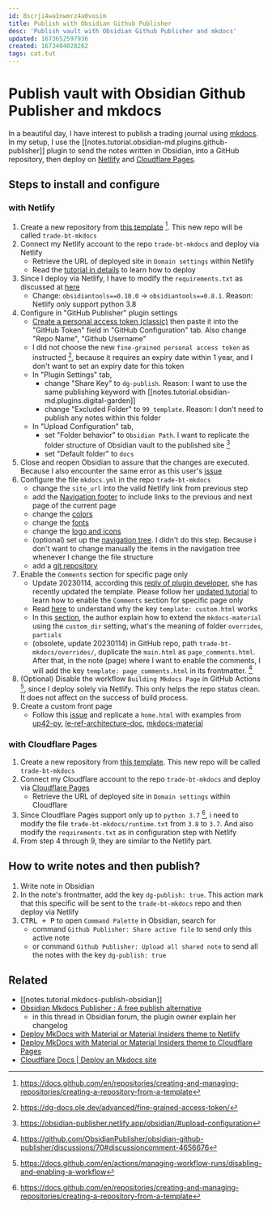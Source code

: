 ```yaml
---
id: 8scrji4wa1nwmrz4a0vosim
title: Publish with Obsidian Github Publisher
desc: 'Publish vault with Obsidian Github Publisher and mkdocs'
updated: 1673652597936
created: 1673404028262
tags: cat.tut
---
```

# Publish vault with Obsidian Github Publisher and mkdocs

In a beautiful day, I have interest to publish a trading journal using [mkdocs](https://www.mkdocs.org/). In my setup, I use the [[notes.tutorial.obsidian-md.plugins.github-publisher]] plugin to send the notes written in Obsidian, into a GitHub repository, then deploy on [Netlify](https://www.netlify.com/) and [Cloudflare Pages](https://pages.cloudflare.com/).

## Steps to install and configure 

### with Netlify

1. Create a new repository from [this template](https://github.com/ObsidianPublisher/publisher-template-netlify) [^1]. This new repo will be called `trade-bt-mkdocs`
2. Connect my Netlify account to the repo `trade-bt-mkdocs` and deploy via Netlify
    - Retrieve the URL of deployed site in `Domain settings` within Netlify
    - Read the [tutorial in details](https://obsidian-publisher.netlify.app/getting%20started/publishing/) to learn how to deploy
3. Since I deploy via Netlify, I have to modify the `requirements.txt` as discussed at [here](https://github.com/ObsidianPublisher/obsidian-github-publisher/discussions/63#discussioncomment-4608415)
    - Change: `obsidiantools==0.10.0` -> `obsidiantools==0.8.1`. Reason: Netlify only support python 3.8
4. Configure in "GitHub Publisher" plugin settings
    - [Create a personal access token (classic)](https://docs.github.com/en/authentication/keeping-your-account-and-data-secure/creating-a-personal-access-token) then paste it into the "GitHub Token" field in "GitHub Configuration" tab. Also change "Repo Name", "Github Username"
    - I did not choose the new `fine-grained personal access token` as instructed [^2], because it requires an expiry date within 1 year, and I don't want to set an expiry date for this token
    - In "Plugin Settings" tab, 
        - change "Share Key" to `dg-publish`. Reason: I want to use the same publishing keyword with [[notes.tutorial.obsidian-md.plugins.digital-garden]]
        - change "Excluded Folder" to `99_template`. Reason: I don't need to publish any notes within this folder
    - In "Upload Configuration" tab,
        - set "Folder behavior" to `Obsidian Path`. I want to replicate the folder structure of Obsidian vault to the published site [^3]
        - set "Default folder" to `docs`
5. Close and reopen Obsidian to assure that the changes are executed. Because I also encounter the same error as this user's [issue](https://github.com/ObsidianPublisher/obsidian-github-publisher/discussions/63#discussioncomment-4599564)
6. Configure the file `mkdocs.yml` in the repo `trade-bt-mkdocs`
    - change the `site_url` into the valid Netlify link from previous step
    - add the [Navigation footer](https://squidfunk.github.io/mkdocs-material/setup/setting-up-the-footer/#navigation) to include links to the previous and next page of the current page
    - change the [colors](https://squidfunk.github.io/mkdocs-material/setup/changing-the-colors/)
    - change the [fonts](https://squidfunk.github.io/mkdocs-material/setup/changing-the-fonts/)
    - change the [logo and icons](https://squidfunk.github.io/mkdocs-material/setup/changing-the-logo-and-icons/)
    - (optional) set up the [navigation tree](https://squidfunk.github.io/mkdocs-material/setup/setting-up-navigation/). I didn't do this step. Because i don't want to change manually the items in the navigation tree whenever I change the file structure
    - add a [git repository](https://squidfunk.github.io/mkdocs-material/setup/adding-a-git-repository/)
7. Enable the `Comments` section for specific page only
    - Update 20230114, according this [reply of plugin developer](https://github.com/ObsidianPublisher/obsidian-github-publisher/discussions/70#discussioncomment-4678758), she has recently updated the template. Please follow her [updated tutorial](https://obsidian-publisher.netlify.app/setup/customization/#comments) to learn how to enable the `Comments` section for specific page only
    - Read [here](https://squidfunk.github.io/mkdocs-material/reference/?h=template#setting-the-page-template) to understand why the key `template: custom.html` works
    - In this [section](https://squidfunk.github.io/mkdocs-material/customization/#extending-the-theme), the author explain how to extend the `mkdocs-material` using the `custom_dir` setting, what's the meaning of folder `overrides`, `partials`
    - (obsolete, update 20230114) in GitHub repo, path `trade-bt-mkdocs/overrides/`, duplicate the `main.html` as `page_comments.html`. After that, in the note (page) where I want to enable the comments, I will add the key `template: page_comments.html` in its frontmatter. [^4]
8. (Optional) Disable the workflow `Building Mkdocs Page` in GitHub Actions [^5], since I deploy solely via Netlify. This only helps the repo status clean. It does not affect on the success of build process.
9. Create a custom front page
    - Follow this [issue](https://github.com/squidfunk/mkdocs-material/issues/1996) and replicate a `home.html` with examples from [up42-py](https://github.com/up42/up42-py/blob/master/docs/theme_override_home/home.html), [le-ref-architecture-doc](https://github.com/binbashar/le-ref-architecture-doc/blob/master/material/overrides/home.html), [mkdocs-material](https://github.com/squidfunk/mkdocs-material/blob/master/src/.overrides/home.html)

[^1]: https://docs.github.com/en/repositories/creating-and-managing-repositories/creating-a-repository-from-a-template
[^2]: https://dg-docs.ole.dev/advanced/fine-grained-access-token/
[^3]: https://obsidian-publisher.netlify.app/obsidian/#upload-configuration
[^4]: https://github.com/ObsidianPublisher/obsidian-github-publisher/discussions/70#discussioncomment-4656676
[^5]: https://docs.github.com/en/actions/managing-workflow-runs/disabling-and-enabling-a-workflow

### with Cloudflare Pages

1. Create a new repository from [this template](https://github.com/ObsidianPublisher/obsidian-mkdocs-publisher-template/). This new repo will be called `trade-bt-mkdocs`
2. Connect my Cloudflare account to the repo `trade-bt-mkdocs` and deploy via [Cloudflare Pages](https://pages.cloudflare.com/)
    - Retrieve the URL of deployed site in `Domain settings` within Cloudflare
3. Since Cloudflare Pages support only up to `python 3.7` [^1], i need to modify the file `trade-bt-mkdocs/runtime.txt` from `3.8` to `3.7`. And also modify the `requirements.txt` as in configuration step with Netlify
4. From step 4 through 9, they are similar to the Netlify part.

[^1]: https://developers.cloudflare.com/pages/framework-guides/deploy-an-mkdocs-site/

## How to write notes and then publish?

1. Write note in Obsidian
2. In the note's frontmatter, add the key `dg-publish: true`. This action mark that this specific will be sent to the `trade-bt-mkdocs` repo and then deploy via Netlify
3. <kbd>CTRL + P</kbd> to open `Command Palette` in Obsidian, search for 
    - command `Github Publisher: Share active file` to send only this active note
    - or command `Github Publisher: Upload all shared note` to send all the notes with the key `dg-publish: true`

## Related

- [[notes.tutorial.mkdocs-publish-obsidian]]
- [Obsidian Mkdocs Publisher : A free publish alternative](https://forum.obsidian.md/t/obsidian-mkdocs-publisher-a-free-publish-alternative/29540)
    - in this thread in Obsidian forum, the plugin owner explain her changelog
- [Deploy MkDocs with Material or Material Insiders theme to Netlify](https://www.starfallprojects.co.uk/projects/deploy-host-docs/deploy-mkdocs-material-netlify/)
- [Deploy MkDocs with Material or Material Insiders theme to Cloudflare Pages](https://www.starfallprojects.co.uk/projects/deploy-host-docs/deploy-mkdocs-material-cloudflare/)
- [Cloudflare Docs | Deploy an Mkdocs site](https://developers.cloudflare.com/pages/framework-guides/deploy-an-mkdocs-site/)